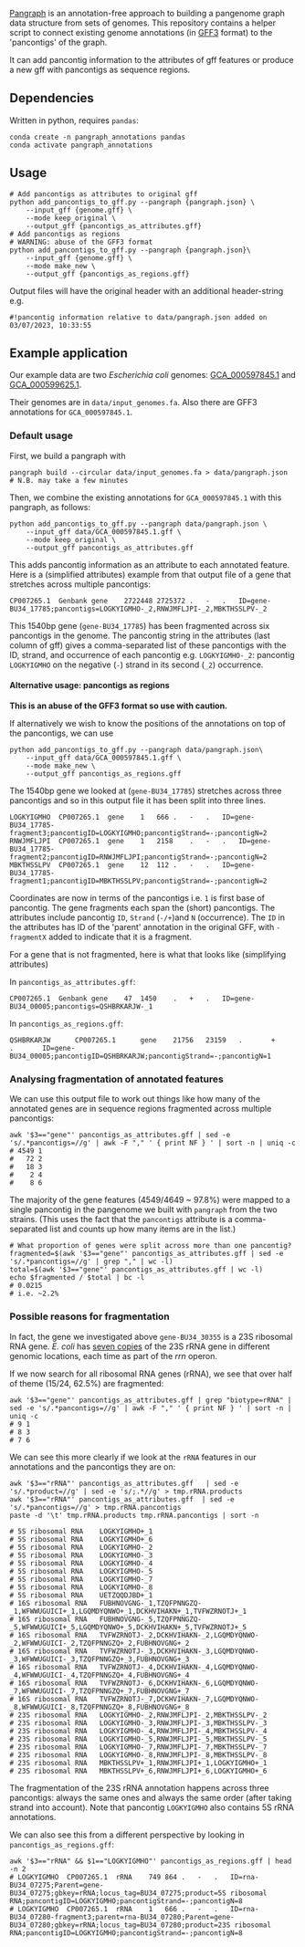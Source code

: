 
[Pangraph](https://github.com/neherlab/pangraph) is an annotation-free approach to building a pangenome graph data structure from sets of genomes. This repository contains a helper script to connect existing genome annotations (in [GFF3](https://www.ensembl.org/info/website/upload/gff3.html) format) to the 'pancontigs' of the graph.

It can add pancontig information to the attributes of gff features or produce a new gff with pancontigs as sequence regions.  

## Dependencies

Written in python, requires `pandas`:

```
conda create -n pangraph_annotations pandas
conda activate pangraph_annotations
```

## Usage

```
# Add pancontigs as attributes to original gff
python add_pancontigs_to_gff.py --pangraph {pangraph.json} \
    --input_gff {genome.gff} \
    --mode keep_original \
    --output_gff {pancontigs_as_attributes.gff}
# Add pancontigs as regions
# WARNING: abuse of the GFF3 format 
python add_pancontigs_to_gff.py --pangraph {pangraph.json}\
    --input_gff {genome.gff} \
    --mode make_new \
    --output_gff {pancontigs_as_regions.gff}
```

Output files will have the original header with an additional header-string e.g.

```
#!pancontig information relative to data/pangraph.json added on 03/07/2023, 10:33:55
```

## Example application

Our example data are two *Escherichia coli* genomes: [GCA_000597845.1](https://ftp.ncbi.nlm.nih.gov/genomes/all/GCA/000/597/845/GCA_000597845.1_ASM59784v1) and [GCA_000599625.1](https://ftp.ncbi.nlm.nih.gov/genomes/all/GCA/000/599/625/GCA_000599625.1_ASM59962v1/). 

Their genomes are in `data/input_genomes.fa`. Also there are GFF3 annotations for `GCA_000597845.1`. 


### Default usage

First, we build a pangraph with

```
pangraph build --circular data/input_genomes.fa > data/pangraph.json
# N.B. may take a few minutes
```

Then, we combine the existing annotations for `GCA_000597845.1` with this pangraph, as follows:

```
python add_pancontigs_to_gff.py --pangraph data/pangraph.json \
    --input_gff data/GCA_000597845.1.gff \
    --mode keep_original \
    --output_gff pancontigs_as_attributes.gff
```

This adds pancontig information as an attribute to each annotated feature. Here is a (simplified attributes) example from that output file of a gene that stretches across multiple pancontigs:

```
CP007265.1  Genbank gene    2722448 2725372 .   -   .   ID=gene-BU34_17785;pancontigs=LOGKYIGMHO-_2,RNWJMFLJPI-_2,MBKTHSSLPV-_2
```

This 1540bp gene (`gene-BU34_17785`) has been fragmented across six pancontigs in the genome. The pancontig string in the attributes (last column of gff) gives a comma-separated list of these pancontigs with the ID, strand, and occurrence of each pancontig e.g. `LOGKYIGMHO-_2`: pancontig `LOGKYIGMHO` on the negative (`-`) strand in its second (`_2`) occurrence. 


#### Alternative usage: pancontigs as regions

**This is an abuse of the GFF3 format so use with caution.** 

If alternatively we wish to know the positions of the annotations on top of the pancontigs, we can use

```
python add_pancontigs_to_gff.py --pangraph data/pangraph.json\
    --input_gff data/GCA_000597845.1.gff \
    --mode make_new \
    --output_gff pancontigs_as_regions.gff
```

The 1540bp gene we looked at (`gene-BU34_17785`) stretches across three pancontigs and so in this output file it has been split into three lines. 

```
LOGKYIGMHO  CP007265.1  gene    1   666 .   -   .   ID=gene-BU34_17785-fragment3;pancontigID=LOGKYIGMHO;pancontigStrand=-;pancontigN=2
RNWJMFLJPI  CP007265.1  gene    1   2158    .   -   .   ID=gene-BU34_17785-fragment2;pancontigID=RNWJMFLJPI;pancontigStrand=-;pancontigN=2
MBKTHSSLPV  CP007265.1  gene    12  112 .   -   .   ID=gene-BU34_17785-fragment1;pancontigID=MBKTHSSLPV;pancontigStrand=-;pancontigN=2
```

Coordinates are now in terms of the pancontigs i.e. `1` is first base of pancontig. The gene fragments each span the (short) pancontigs. The attributes include pancontig `ID`, `Strand` (`-/+`)and `N` (occurrence). The `ID` in the attributes has ID of the 'parent' annotation in the original GFF, with `-fragmentX` added to indicate that it is a fragment.

For a gene that is not fragmented, here is what that looks like (simplifying attributes)

In `pancontigs_as_attributes.gff`:

```
CP007265.1  Genbank gene    47  1450    .   +   .   ID=gene-BU34_00005;pancontigs=QSHBRKARJW-_1
```

In `pancontigs_as_regions.gff`:

```
QSHBRKARJW      CP007265.1      gene    21756   23159   .       +       .       ID=gene-BU34_00005;pancontigID=QSHBRKARJW;pancontigStrand=-;pancontigN=1

```

### Analysing fragmentation of annotated features

We can use this output file to work out things like how many of the annotated genes are in sequence regions fragmented across multiple pancontigs:

```
awk '$3=="gene"' pancontigs_as_attributes.gff | sed -e 's/.*pancontigs=//g' | awk -F "," ' { print NF } ' | sort -n | uniq -c 
# 4549 1
#   72 2
#   18 3
#    2 4
#    8 6
```

The majority of the gene features (4549/4649 ~ 97.8%) were mapped to a single pancontig in the pangenome we built with `pangraph` from the two strains. (This uses the fact that the `pancontigs` attribute is a comma-separated list and counts up how many items are in the list.)

```
# What proportion of genes were split across more than one pancontig?
fragmented=$(awk '$3=="gene"' pancontigs_as_attributes.gff | sed -e 's/.*pancontigs=//g' | grep "," | wc -l)
total=$(awk '$3=="gene"' pancontigs_as_attributes.gff | wc -l)
echo $fragmented / $total | bc -l
# 0.0215 
# i.e. ~2.2%
```

### Possible reasons for fragmentation

In fact, the gene we investigated above `gene-BU34_30355` is a 23S ribosomal RNA gene. *E. coli* has [seven copies](https://www.pnas.org/doi/10.1073/pnas.96.5.1971#:~:text=Each%20of%20the%20seven) of the 23S rRNA gene in different genomic locations, each time as part of the *rrn* operon.

If we now search for all ribosomal RNA genes (rRNA), we see that over half of theme (15/24, 62.5%) are fragmented:

```
awk '$3=="gene"' pancontigs_as_attributes.gff | grep "biotype=rRNA" | sed -e 's/.*pancontigs=//g' | awk -F "," ' { print NF } ' | sort -n | uniq -c
# 9 1
# 8 3
# 7 6
```

We can see this more clearly if we look at the `rRNA` features in our annotations and the pancontigs they are on:

```
awk '$3=="rRNA"' pancontigs_as_attributes.gff   | sed -e 's/.*product=//g' | sed -e 's/;.*//g' > tmp.rRNA.products
awk '$3=="rRNA"' pancontigs_as_attributes.gff  | sed -e 's/.*pancontigs=//g' > tmp.rRNA.pancontigs
paste -d '\t' tmp.rRNA.products tmp.rRNA.pancontigs | sort -n 

# 5S ribosomal RNA    LOGKYIGMHO+_1
# 5S ribosomal RNA    LOGKYIGMHO+_6
# 5S ribosomal RNA    LOGKYIGMHO-_2
# 5S ribosomal RNA    LOGKYIGMHO-_3
# 5S ribosomal RNA    LOGKYIGMHO-_4
# 5S ribosomal RNA    LOGKYIGMHO-_5
# 5S ribosomal RNA    LOGKYIGMHO-_7
# 5S ribosomal RNA    LOGKYIGMHO-_8
# 5S ribosomal RNA    UETZQQDJBD+_1
# 16S ribosomal RNA   FUBHNOVGNG-_1,TZQFPNNGZQ-_1,WFWWUGUICI+_1,LGQMDYQNWO+_1,DCKHVIHAKN+_1,TVFWZRNOTJ+_1
# 16S ribosomal RNA   FUBHNOVGNG-_5,TZQFPNNGZQ-_5,WFWWUGUICI+_5,LGQMDYQNWO+_5,DCKHVIHAKN+_5,TVFWZRNOTJ+_5
# 16S ribosomal RNA   TVFWZRNOTJ-_2,DCKHVIHAKN-_2,LGQMDYQNWO-_2,WFWWUGUICI-_2,TZQFPNNGZQ+_2,FUBHNOVGNG+_2
# 16S ribosomal RNA   TVFWZRNOTJ-_3,DCKHVIHAKN-_3,LGQMDYQNWO-_3,WFWWUGUICI-_3,TZQFPNNGZQ+_3,FUBHNOVGNG+_3
# 16S ribosomal RNA   TVFWZRNOTJ-_4,DCKHVIHAKN-_4,LGQMDYQNWO-_4,WFWWUGUICI-_4,TZQFPNNGZQ+_4,FUBHNOVGNG+_4
# 16S ribosomal RNA   TVFWZRNOTJ-_6,DCKHVIHAKN-_6,LGQMDYQNWO-_7,WFWWUGUICI-_7,TZQFPNNGZQ+_7,FUBHNOVGNG+_7
# 16S ribosomal RNA   TVFWZRNOTJ-_7,DCKHVIHAKN-_7,LGQMDYQNWO-_8,WFWWUGUICI-_8,TZQFPNNGZQ+_8,FUBHNOVGNG+_8
# 23S ribosomal RNA   LOGKYIGMHO-_2,RNWJMFLJPI-_2,MBKTHSSLPV-_2
# 23S ribosomal RNA   LOGKYIGMHO-_3,RNWJMFLJPI-_3,MBKTHSSLPV-_3
# 23S ribosomal RNA   LOGKYIGMHO-_4,RNWJMFLJPI-_4,MBKTHSSLPV-_4
# 23S ribosomal RNA   LOGKYIGMHO-_5,RNWJMFLJPI-_5,MBKTHSSLPV-_5
# 23S ribosomal RNA   LOGKYIGMHO-_7,RNWJMFLJPI-_7,MBKTHSSLPV-_7
# 23S ribosomal RNA   LOGKYIGMHO-_8,RNWJMFLJPI-_8,MBKTHSSLPV-_8
# 23S ribosomal RNA   MBKTHSSLPV+_1,RNWJMFLJPI+_1,LOGKYIGMHO+_1
# 23S ribosomal RNA   MBKTHSSLPV+_6,RNWJMFLJPI+_6,LOGKYIGMHO+_6

```

The fragmentation of the 23S rRNA annotation happens across three pancontigs: always the same ones and always the same order (after taking strand into account). Note that pancontig `LOGKYIGMHO` also contains 5S rRNA annotations. 

We can also see this from a different perspective by looking in `pancontigs_as_regions.gff`:

```
awk '$3=="rRNA" && $1=="LOGKYIGMHO"' pancontigs_as_regions.gff | head -n 2
# LOGKYIGMHO  CP007265.1  rRNA    749 864 .   -   .   ID=rna-BU34_07275;Parent=gene-BU34_07275;gbkey=rRNA;locus_tag=BU34_07275;product=5S ribosomal RNA;pancontigID=LOGKYIGMHO;pancontigStrand=-;pancontigN=8
# LOGKYIGMHO  CP007265.1  rRNA    1   666 .   -   .   ID=rna-BU34_07280-fragment3;parent=rna-BU34_07280;Parent=gene-BU34_07280;gbkey=rRNA;locus_tag=BU34_07280;product=23S ribosomal RNA;pancontigID=LOGKYIGMHO;pancontigStrand=-;pancontigN=8
``` 
